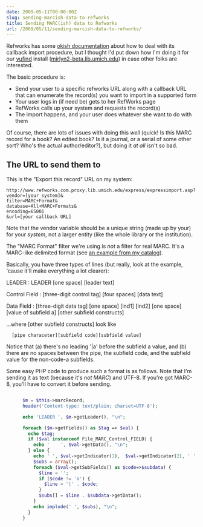 ```yaml
---
date: 2009-05-11T00:00:00Z
slug: sending-marcish-data-to-refworks
title: Sending MARC(ish) data to Refworks
url: /2009/05/11/sending-marcish-data-to-refworks/
---
```


Refworks has some <a href="http://www.refworks.com/DirectExport.htm">okish documentation</a> about how to deal with its callback import procedure, but I thought I'd put down how I'm doing it for our <a href="http://vufind.org/">vufind</a> install (<a href="http://mirlyn2-beta.lib.umich.edu/">mirlyn2-beta.lib.umich.edu</a>) in case other folks are interested.

The basic procedure is:

<ul>
	<li>Send your user to a specific refworks URL along with a callback URL that can enumerate the record(s) you want to import in a supported form</li>
	<li>Your user logs in (if need be) gets to her RefWorks page</li>
	<li>RefWorks calls up your system and requests the record(s)</li>
	<li>The import happens, and your user does whatever she want to do with them</li>
</ul>

Of course, there are lots of issues with doing this <em>well</em> (quick! Is this MARC record for a book? An edited book? Is it a journal, or a serial of some other sort? Who's the actual author/editor?), but doing it <em>at all</em> isn't so bad.

## The URL to send them to
This is the "Export this record" URL on my system:

~~~
http://www.refworks.com.proxy.lib.umich.edu/express/expressimport.asp?
vendor=[your system]&
filter=MARC+Format&
database=All+MARC+Formats&
encoding=65001
&url=[your callback URL]
~~~~

Note that the vendor variable should be a unique string (made up by your) for your <em>system</em>, not a larger entity (like the whole library or the institution).

The "MARC Format" filter we're using is <em>not</em> a filter for real MARC. It's a MARC-like delimited format (see <a target="marcish" href="http://mirlyn2-beta.lib.umich.edu/Record/000152772/Export?style=REF">an example from my catalog</a>).

Basically, you have three types of lines (but really, look at the example, 'cause it'll make everything a lot clearer):

LEADER
  : LEADER [one space] [leader text]

Control Field
  : [three-digit control tag] [four spaces] [data text]


Data Field
  : [three-digit data tag] [one space] [ind1] [ind2] [one space] [value of subfield a] [other subfield constructs]


...where [other subfield constructs] look like

~~~
  [pipe characeter][subfield code][subfield value]
~~~~


Notice that (a) there's no leading '\|a' before the subfield a value, and (b) there are no spaces between the pipe, the subfield code, and the subfield value for the non-code-a subfields.

Some easy PHP code to produce such a format is as follows. Note that I'm sending it as text (because it's <em>not MARC</em>) and UTF-8. If you're got MARC-8, you'll have to convert it before sending.


~~~PHP

      $m = $this->marcRecord;
      header('Content-type: text/plain; charset=UTF-8');

      echo 'LEADER ', $m->getLeader(), "\n";

      foreach ($m->getFields() as $tag => $val) {
        echo $tag;
        if ($val instanceof File_MARC_Control_FIELD) {
          echo '    ', $val->getData(), "\n";
        } else {
          echo ' ', $val->getIndicator(1),  $val->getIndicator(2), ' ';
          $subs = array();
          foreach ($val->getSubFields() as $code=>$subdata) {
            $line = '';
            if ($code != 'a') {
              $line = '|' . $code;
            }
            $subs[] = $line . $subdata->getData();
          }
          echo implode(' ', $subs), "\n";
        }
      }


~~~
